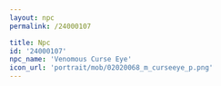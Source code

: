 ```yaml
---
layout: npc
permalink: /24000107

title: Npc
id: '24000107'
npc_name: 'Venomous Curse Eye'
icon_url: 'portrait/mob/02020068_m_curseeye_p.png'
---
```


